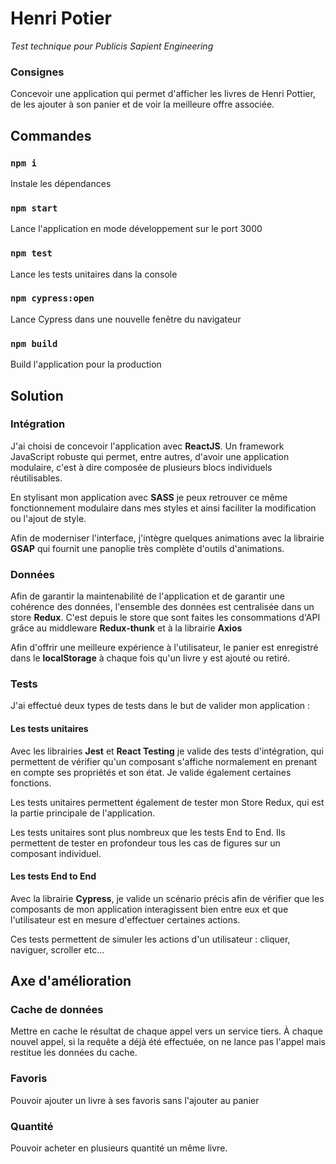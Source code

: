 # Henri Potier
*Test technique pour Publicis Sapient Engineering*


### Consignes

Concevoir une application qui permet d'afficher les livres de Henri Pottier, de les ajouter à son panier et de voir la meilleure offre associée. 

## Commandes

### `npm i`
Instale les dépendances 
### `npm start`
Lance l'application en mode développement sur le port 3000
### `npm test`
Lance les tests unitaires dans la console
### `npm cypress:open`
Lance Cypress dans une nouvelle fenêtre du navigateur
### `npm build`
Build l'application pour la production


## Solution

### Intégration

J'ai choisi de concevoir l'application avec **ReactJS**. Un framework JavaScript robuste qui permet, entre autres, d'avoir une application modulaire, c'est à dire composée de plusieurs blocs individuels réutilisables.

En stylisant mon application avec **SASS** je peux retrouver ce même fonctionnement modulaire dans mes styles et ainsi faciliter la modification ou l'ajout de style.

Afin de moderniser l'interface, j'intègre quelques animations avec la librairie **GSAP** qui fournit une panoplie très complète d'outils d'animations.

### Données

Afin de garantir la maintenabilité de l'application et de garantir une cohérence des données, l'ensemble des données est centralisée dans un store **Redux**. C'est depuis le store que sont faites les consommations d'API grâce au middleware **Redux-thunk** et à la librairie **Axios**

Afin d'offrir une meilleure expérience à l'utilisateur, le panier est enregistré dans le **localStorage** à chaque fois qu'un livre y est ajouté ou retiré.

### Tests

J'ai effectué deux types de tests dans le but de valider mon application : 

#### Les tests unitaires

Avec les librairies **Jest** et **React Testing** je valide des tests d'intégration, qui  permettent de vérifier qu'un composant s'affiche normalement en prenant en compte ses propriétés et son état. Je valide également certaines fonctions. 

Les tests unitaires permettent également de tester mon Store Redux, qui est la partie principale de l'application. 

Les tests unitaires sont plus nombreux que les tests End to End. Ils permettent de tester en profondeur tous les cas de figures sur un composant individuel. 

#### Les tests End to End

Avec la librairie **Cypress**, je valide un scénario précis afin de vérifier que les composants de mon application interagissent bien entre eux et que l'utilisateur est en mesure d'effectuer certaines actions. 

Ces tests permettent de simuler les actions d'un utilisateur : cliquer, naviguer, scroller etc...


## Axe d'amélioration


### Cache de données

Mettre en cache le résultat de chaque appel vers un service tiers. À chaque nouvel appel, si la requête a déjà été effectuée, on ne lance pas l'appel mais restitue les données du cache. 

### Favoris

Pouvoir ajouter un livre à ses favoris sans l'ajouter au panier

### Quantité

Pouvoir acheter en plusieurs quantité un même livre.








